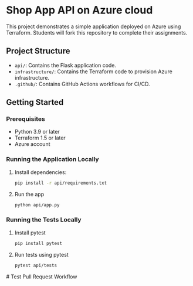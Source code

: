 # Shop App API on Azure cloud

This project demonstrates a simple application deployed on Azure using Terraform. Students will fork this repository to complete their assignments.

## Project Structure

- `api/`: Contains the Flask application code.
- `infrastructure/`: Contains the Terraform code to provision Azure infrastructure.
- `.github/`: Contains GitHub Actions workflows for CI/CD.

## Getting Started

### Prerequisites
- Python 3.9 or later
- Terraform 1.5 or later
- Azure account

### Running the Application Locally
1. Install dependencies:
   ```bash
   pip install -r api/requirements.txt
2. Run the app
   ```bash
   python api/app.py
### Running the Tests Locally
1. Install pytest
    ```bash 
    pip install pytest
2. Run tests using pytest
    ```bash
    pytest api/tests

#   T e s t   P u l l   R e q u e s t   W o r k f l o w  
 
